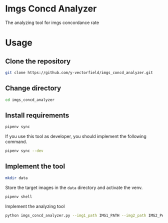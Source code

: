 # Imgs Concd Analyzer

The analyzing tool for imgs concordance rate

# Usage

## Clone the repository

```bash
git clone https://github.com/y-vectorfield/imgs_concd_analyzer.git
```

## Change directory

```bash
cd imgs_concd_analyzer
```

## Install requirements

```bash
pipenv sync
```

If you use this tool as developer, you should implement the following command.

```bash
pipenv sync --dev
```

## Implement the tool

```bash
mkdir data
```

Store the target images in the `data` directory and activate the venv.

```bash
pipenv shell
```

Implement the analyzing tool

```bash
python imgs_concd_analyzer.py --img1_path IMG1_PATH --img2_path IMG2_PATH
```
